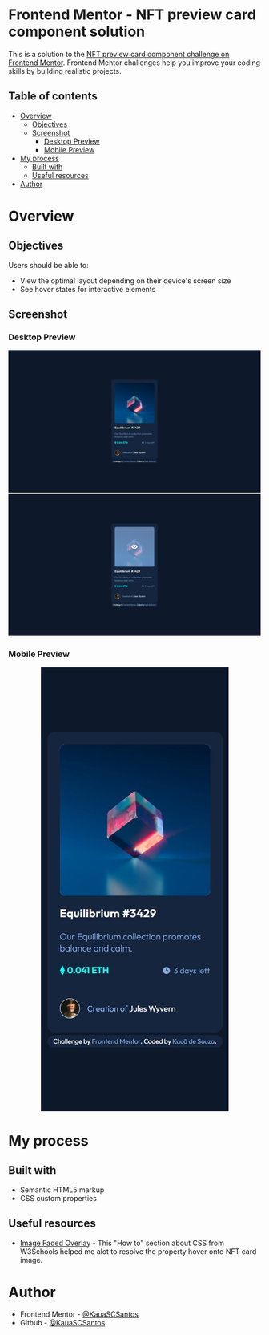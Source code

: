 # Frontend Mentor - NFT preview card component solution

This is a solution to the [NFT preview card component challenge on Frontend Mentor](https://www.frontendmentor.io/challenges/nft-preview-card-component-SbdUL_w0U). Frontend Mentor challenges help you improve your coding skills by building realistic projects. 

## Table of contents

- [Overview](#overview)
  - [Objectives](#objectives)
  - [Screenshot](#screenshot)
    - [Desktop Preview](#desktop-preview)
    - [Mobile Preview](#desktop-preview)
- [My process](#my-process)
  - [Built with](#built-with)
  - [Useful resources](#useful-resources)
- [Author](#author)

# Overview

## Objectives

Users should be able to:

- View the optimal layout depending on their device's screen size
- See hover states for interactive elements

## Screenshot

### **Desktop Preview**
![Desktop Preview](../NFT-Preview-Card/screenshots/Desktop.png)
![Desktop Preview](../NFT-Preview-Card/screenshots/Desktop-hover.png)

### **Mobile Preview**
<div align="center">
  <img src="../NFT-Preview-Card/screenshots/Mobile.png">
</div>
  
# My process

## Built with

- Semantic HTML5 markup
- CSS custom properties

## Useful resources

- [Image Faded Overlay](https://www.w3schools.com/howto/howto_css_image_overlay.asp) - This "How to" section about CSS from W3Schools helped me alot to resolve the property hover onto NFT card image.  

# Author

- Frontend Mentor - [@KauaSCSantos](https://www.frontendmentor.io/profile/KauaSCSantos)
- Github - [@KauaSCSantos](https://github.com/KauaSCSantos)
